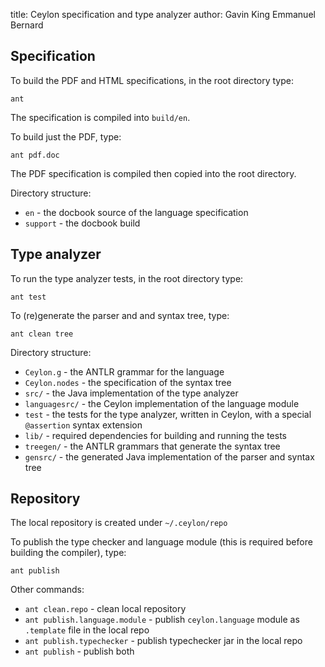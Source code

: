 title: Ceylon specification and type analyzer
author: Gavin King
        Emmanuel Bernard

Specification
-------------

To build the PDF and HTML specifications, in the root 
directory type:

    ant

The specification is compiled into `build/en`.

To build just the PDF, type:

    ant pdf.doc

The PDF specification is compiled then copied into the 
root directory.

Directory structure:

* `en`      - the docbook source of the language 
              specification
* `support` - the docbook build

Type analyzer
-------------

To run the type analyzer tests, in the root directory 
type:

    ant test

To (re)generate the parser and and syntax tree, type:

    ant clean tree

Directory structure:

* `Ceylon.g`     - the ANTLR grammar for the language
* `Ceylon.nodes` - the specification of the syntax tree
* `src/`         - the Java implementation of the type 
                   analyzer 
* `languagesrc/` - the Ceylon implementation of the 
                   language module
* `test`         - the tests for the type analyzer,
                   written in Ceylon, with a special
                   `@assertion` syntax extension
* `lib/`         - required dependencies for building 
                   and running the tests
* `treegen/`     - the ANTLR grammars that generate
                   the syntax tree
* `gensrc/`      - the generated Java implementation
                   of the parser and syntax tree

Repository
----------
The local repository is created under `~/.ceylon/repo`

To publish the type checker and language module (this
is required before building the compiler), type:

    ant publish

Other commands:

* `ant clean.repo`              - clean local repository
* `ant publish.language.module` - publish `ceylon.language` 
                                  module as `.template` 
                                  file in the local repo
* `ant publish.typechecker`     - publish typechecker jar 
                                  in the local repo
* `ant publish`                 - publish both
